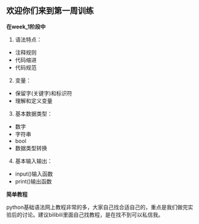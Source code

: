 ## 欢迎你们来到第一周训练

**在week_1阶段中**

1. 语法特点：
  - 注释规则
  - 代码缩进
  - 代码规范
2. 变量：
  - 保留字(关键字)和标识符
  - 理解和定义变量
3. 基本数据类型：
  - 数字
  - 字符串
  - bool
  - 数据类型转换
4. 基本输入输出：
  - input()输入函数
  - print()输出函数

**简单教程**

python基础语法网上教程非常的多，大家自己找合适自己的，重点是我们做完实验后的讨论。建议bilibili里面自己找教程，是在找不到可以私信我。

